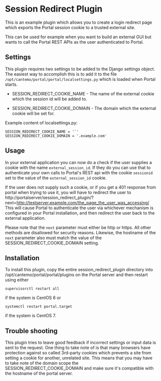 # Session Redirect Plugin


This is an example plugin which allows you to create a login redirect page
which exports the Portal session cookie to a trusted external site.

This can be used for example when you want to build an external GUI but
wants to call the Portal REST APIs as the user authenticated to Portal.

## Settings

This plugin requires two settings to be added to the Django settings object.
The easiest way to accomplish this is to add it to the file 
`/opt/cantemo/portal/portal/localsettings.py` which is loaded when Portal starts.

* SESSION_REDIRECT_COOKIE_NAME - The name of the external cookie which the session id
  will be added to.

* SESSION_REDIRECT_COOKIE_DOMAIN - The domain which the external cookie will be
  set for. 

Example content of localsettings.py:

    SESSION_REDIRECT_COOKIE_NAME = '`'
    SESSION_REDIRECT_COOKIE_DOMAIN = '.example.com'

## Usage

In your external application you can now do a check if the user supplies a cookie
with the name `external_session_id`. If they do you can use that to 
authenticate your own calls to Portal's REST api with the cookie `sessionid` set to 
the value of the `external_session_id` cookie.

If the user does not supply such a cookie, or if you get a 401 response from portal
when trying to use it, you will have to redirect the user to 
http://portalserver/session_redirect_plugin/?next=http://testserver.example.com/the_page_the_user_was_accessing/
This will cause Portal to authenticate the user via whichever mechanism is configured
in your Portal installation, and then redirect the user back to the external application.

Please note that the `next` parameter must either be http or https. All other methods are
disallowed for security reasons. Likewise, the hostname of the `next` parameter also
must match the value of the SESSION_REDIRECT_COOKIE_DOMAIN setting.

## Installation

To install this plugin, copy the entire session_redirect_plugin
directory into /opt/cantemo/portal/portal/plugins on the Portal server and then restart using either

```
supervisorctl restart all
```

if the system is CentOS 6 or

```
systemctl restart portal.target
```

if the system is CentOS 7.


## Trouble shooting

This plugin tries to leave good feedback if incorrect settings or
input data is sent to the request. One thing to take note of is that
many browsers have protection against so called 3rd-party cookies
which prevents a site from setting a cookie for another, unrelated
site. This means that you may have to take note of the domain scope
the SESSION_REDIRECT_COOKIE_DOMAIN and make sure it's compatible with
the hostname of the portal server.
